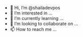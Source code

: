 - 👋 Hi, I’m @shailadevpos
- 👀 I’m interested in ...
- 🌱 I’m currently learning ...
- 💞️ I’m looking to collaborate on ...
- 📫 How to reach me ...

<!---
shailadevpos/shailadevpos is a ✨ special ✨ repository because its `README.md` (this file) appears on your GitHub profile.
You can click the Preview link to take a look at your changes.
--->
